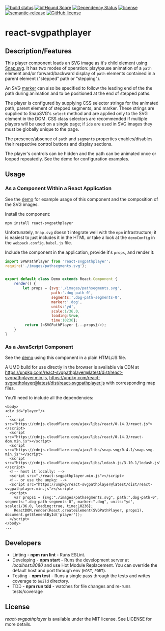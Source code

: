 [![build status](https://secure.travis-ci.org/saschwarz/react-svgpathplayer.svg?style=flat-square)](http://travis-ci.org/saschwarz/react-svgpathplayer) [![bitHound Score](https://www.bithound.io/github/saschwarz/react-svgpathplayer/badges/score.svg?style=flat-square)](https://www.bithound.io/github/saschwarz/react-svgpathplayer) [![Dependency Status](https://david-dm.org/saschwarz/react-svgpathplayer.svg?style=flat-square)](https://david-dm.org/saschwarz/react-svgpathplayer) [![license](https://img.shields.io/npm/v/react-svgpathplayer.svg?style=flat-square)](https://www.npmjs.com/package/react-svgpathplayer) [![semantic-release](https://img.shields.io/badge/%20%20%F0%9F%93%A6%F0%9F%9A%80-semantic--release-e10079.svg?style=flat-square)](https://github.com/semantic-release/semantic-release) [![GitHub license](https://img.shields.io/github/license/mashape/apistatus.svg?style=flat-square)](https://github.com/saschwarz/react-svgpathplayer/blob/master/LICENSE)
# react-svgpathplayer

## Description/Features

This player component loads an [SVG](https://en.wikipedia.org/wiki/Scalable_Vector_Graphics) image as it's child element using [Snap.svg](http://snapsvg.io/). It has two modes of operation: play/pause animation of a `path` element and/or forward/backward display of `path` elements contained in a parent element ("stepped" path or "stepping").

An SVG [marker](http://www.w3.org/TR/SVG/painting.html#Markers) can also be specified to follow the leading end of the the path during animation and to be positioned at the end of stepped paths.

The player is configured by supplying CSS selector strings for the animated path, parent element of stepped segments, and marker. These strings are supplied to SnapSVG's `select` method and are applied only to the SVG element in the DOM. CSS class selectors are recommended if multiple players will be used on a single page; if `id`s are used in SVG images they must be globally unique to the page.

The presence/absence of `path` and `segments` properties enables/disables their respective control buttons and display sections.

The player's controls can be hidden and the path can be animated once or looped repeatedly. See the demo for configuration examples.

## Usage

### As a Component Within a React Application

See the [demo](http://saschwarz.github.io/react-svgpathplayer/) for example usage of this component and the composition of the SVG images.

Install the component:

```
npm install react-svgpathplayer
```

Unfortunately, `Snap.svg` doesn't integrate well with the `npm` infrastructure; it is easiest to just includes it in the HTML or take a look at the `demoConfig` in the `webpack.config.babel.js` file.

Include the component in the application, provide it's `props`, and render it:

```javascript
import SVGPathPlayer from 'react-svgpathplayer';
require('./images/pathsegments.svg');


export default class Demo extends React.Component {
    render() {
        let props = {svg:'./images/pathsegments.svg',
                     path:'.dog-path-0',
                     segments:'.dog-path-segments-0',
                     marker:'.dog',
                     units:'yd',
                     scale:1/36.0,
                     loading:true,
                     time:10236};
         return (<SVGPathPlayer {...props}/>);
    }
}

```

### As a JavaScript Component

See the [demo](http://saschwarz.github.io/react-svgpathplayer/script.html) using this component in a plain HTML/JS file.

A UMD build for use directly in the browser is available via CDN at https://unpkg.com/react-svgpathplayer@latest/dist/react-svgpathplayer.min.js, https://unpkg.com/react-svgpathplayer@latest/dist/react-svgpathplayer.js with corresponding map files.

You'll need to include all the dependencies:

```
<body>
<div id="player"/>
...
  <script src="https://cdnjs.cloudflare.com/ajax/libs/react/0.14.3/react.js"></script>
  <script src="https://cdnjs.cloudflare.com/ajax/libs/react/0.14.3/react-dom.min.js"></script>
  <script src="https://cdnjs.cloudflare.com/ajax/libs/snap.svg/0.4.1/snap.svg-min.js"></script>
  <script src="https://cdnjs.cloudflare.com/ajax/libs/lodash.js/3.10.1/lodash.js"></script>
  <!-- host it locally: -->
  <script src="./react-svgpathplayer.min.js"></script>
  <!-- or use the unpkg: -->
  <script src="https://unpkg/react-svgpathplayer@latest/dist/react-svgpathplayer.min.js"></script>
  <script>
    var props1 = {svg:"./images/pathsegments.svg", path:".dog-path-0", segments:".dog-path-segments-0", marker:".dog", units:"yd", scale:1/36.0, loading:true, time:10236};
    ReactDOM.render(React.createElement(SVGPathPlayer, props1), document.getElementById('player'));
  </script>
</body>
...
```

## Developers

* Linting - **npm run lint** - Runs ESLint.
* Developing - **npm start** - Runs the development server at *localhost:8080* and use Hot Module Replacement. You can override the default host and port through env (`HOST`, `PORT`).
* Testing - **npm test** - Runs a single pass through the tests and writes coverage to `build` directory.
* TDD - **npm run tdd** - watches for file changes and re-runs tests/coverage

## License

*react-svgpathplayer* is available under the MIT license. See LICENSE for more details.
